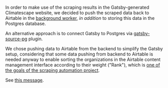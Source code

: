 In order to make use of the scraping results in the Gatsby-generated Climatescape website, we decided to push the
scraped data back to Airtable in the [background worker](3-background-task-processing.md), *in addition* to storing this
data in the Postgres database.

An alternative approach is to connect Gatsby to Postgres via [gatsby-source-pg](
https://www.gatsbyjs.org/packages/gatsby-source-pg/) plugin.

We chose pushing data to Airtable from the backend to simplify the Gatsby setup, considering that some data pushing from
backend to Airtable is needed anyway to enable sorting the organizations in the Airtable content management interface
according to their weight ("Rank"), which is [one of the goals of the scraping automation project](
https://github.com/climatescape/climatescape.org/issues/40#issue-558680900).

See [this message](https://github.com/climatescape/climatescape.org/pull/87#issuecomment-590864830).